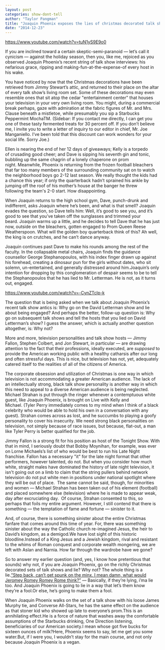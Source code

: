 ```yaml
---
layout: post
categories: show-dont-tell
author: "Taylor Pangman"
title: "Joaquin Phoenix exposes the lies of christmas decorated talk show sets"
date: "2014-12-23"
---
```


https://www.youtube.com/watch?v=tuN1yS9E9o0

If you are inclined toward a certain skeptic-semi-paranoid — let’s call it cynicism — against the holiday season, then you, like me, rejoiced as you observed Joaquin Phoenix’s recent string of talk show interviews: his nefarious grace, ripping and making-fun-at-the-expense-of every host in his wake.

You have noticed by now that the Christmas decorations have been retrieved from Jimmy Stewart’s attic, and returned to their place on the altar of every talk show’s living room set. Some of these decorations may even resemble ones that sit atop the cedar "entertainment center" that houses your television in your very own living room. You might, during a commercial break perhaps, gaze with admiration at the fabric figures of Mr. and Mrs. Clause beneath a mistletoe, while presumably you sip a Starbucks Peppermint MochaTM. (Sidebar: If you contact me directly, I can get you one of these tasty fermented treats for 30 percent off. If you don’t believe me, I invite you to write a letter of inquiry to our editor in chief, Mr. Joe Manganiello. I’ve been told that this discount can work wonders for your social life. Sorry Joe.)

Ellen is nearing the end of her 12 days of giveaways; Kelly is a torpedo of crusading good cheer; and Dave is sipping his seventh gin and tonic, bubbling up the same chagrin of a lonely chaperone on prom night. Meanwhile, Phoenix is returning from the frozen football bleachers that far too many members of the surrounding community sat on to watch the neighborhood boys go 2-12 last season. We really thought the kids had a chance this year; if only the quarterback hadn’t sprained his ankle by jumping off the roof of his mother’s house at the banger he threw following the team's 2-0 start. How disappointing. 

When Joaquin returns to the high school gym, Dave, punch-drunk and indifferent, asks Joaquin where he’s been, and what is that smell? Joaquin evades the question, so Dave tells him: Well, it’s good to see you, and it’s good to see that you’ve taken off the sunglasses and trimmed your beard. Joaquin warms up a little, and he decides to tell Dave that he has just now, outside on the bleachers, gotten engaged to Prom Queen Reese Weatherspoon. What will the golden boy quarterback think of this? Ah well, the king is on crutches, and he can’t dance anyway.

Joaquin continues past Dave to make his rounds among the rest of the faculty. In the collapsable metal chairs, Joaquin finds the guidance counsellor George Stephanopoulos, with his index finger drawn up against his forehead, creating a dinosaur pun for the girls without dates, who sit solemn, un-entertained, and generally distressed around him.Joaquin’s only intention for dropping by this conglomeration of despair seems to be to tell the Stephanopoulos that he has lied to Mr. Letterman. He is not, as it turns out, engaged. 

https://www.youtube.com/watch?v=-CynZTclp-k

The question that is being asked when we talk about Joaquin Phoenix’s recent talk show antics is: Why go on the David Letterman show and lie about being engaged? And perhaps the better, follow-up question is: Why go on subsequent talk shows and tell the hosts that you lied on David Letterman’s show? I guess the answer, which is actually another question altogether, is: Why not?

More and more, television personalities and talk show hosts — Jimmy Fallon, Stephen Colbert, and Jon Stewart, in particular — are drawing attention to the fact that their professions, ideally executed, are _supposed_ to provide the American working public with a healthy catharsis after our long and often stressful days. This is nice, but television has not, yet, adequately catered itself to the realities of all of the citizens of America. 

The corporate obsession and utilization of Christmas is one way in which television is not accommodating a greater American audience. The lack of an intellectually strong, black talk show personality is another way in which this need to appeal to a diverse American audience is being neglected. Michael Strahan is put through the ringer whenever a contemptuous white guest, like Joaquin Phoenix, is brought on Live with Kelly and Michael. (Tyler Perry immediately comes to my mind when I think of a black celebrity who would be able to hold his own in a conversation with any guest). Strahan comes across as lost, and he succumbs to playing a goofy personality to cover his insecurity. We need strong black personalities on television, not simply because of race issues, but because, flat-out, a man like Tyler Perry is better qualified for the job.

Jimmy Fallon is a strong fit for his position as host of the Tonight Show. With that in mind, I seriously doubt that Bobby Moynihan, for example, was ever on Lorne Michaels’s list of who would be best to run his Late Night franchise. Fallon has a necessary "it" for the late night format that other performers, however talented, do not. But when you consider how much white, straight males have dominated the history of late night television, it isn't going out on a limb to claim that the string pullers behind network television do not put white men in positions under national spotlight where they will be out of place.  The same cannot be said, though, for minorities and women — Michael Strahan has been taken out of his element (football) and placed somewhere else (television) where he is made to appear weak, day after excruciating day.  Of course, Strahan consented to this, so perhaps that foils my entire argument. However, I still contend that there is something — the temptation of fame and fortune — sinister to it.

And, of course, there is something sinister about the entire Christmas fanfare that comes around this time of year. For, there was something sinister about the way the Catholic church re-imagined Jesus, the heir to David’s kingdom, as a demigod.We have lost sight of this historic bloodline.Instead of a King Jesus and a Jewish kingdom, rival and resistant to the whims of Roman conquest and corporate wealth mongering, we are left with Aslan and Narnia. How far through the wardrobe have we gone?

So to answer my earlier question (and, yes, I know how pretentious that sounds) why not, if you are Joaquin Phoenix, go on the richly Christmas decorated sets of talk shows and lie? Why not? The whole thing is a lie.[“Step back, can’t get spunk on the minx. I mean damn, what would Jeromey Romey Romey Rome think?”](http://genius.com/1870962/Kanye-west-bound-2/I-mean-damn-what-would-jeromey-romey-romey-rome-think) — Basically, if they’re lying, i’ma lie too. And Joaquin Phoenix is going to lie in a way that let’s them know they’re a fool.Or else, he’s going to make them a fool.

When Joaquin Phoenix walks on the set of a talk show with his loose James Murphy tie, and Converse All-Stars, he has the same effect on the audience as that stoner kid who showed up late to everyone’s prom.This is an annihilating effect.He is a force of nature that washes away the comfortable assumptions of the Starbucks drinking, One Direction listening, beneficiaries of our American society.I mean whose got five bucks for sixteen ounces of milk?Here, Phoenix seems to say, let me get you some water.But, if I were you, I wouldn’t stay for the main course, and not only because Joaquin Phoenix is a vegan.
